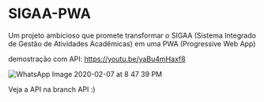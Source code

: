 # SIGAA-PWA
Um projeto ambicioso que promete transformar o SIGAA (Sistema Integrado de Gestão de Atividades Acadêmicas) em uma PWA (Progressive Web App) 

demostração com API: https://youtu.be/yaBu4mHaxf8

![WhatsApp Image 2020-02-07 at 8 47 39 PM](https://user-images.githubusercontent.com/54213349/74071906-ee249480-49e3-11ea-9280-b22e22e84aff.jpeg)

Veja a API na branch API :)
